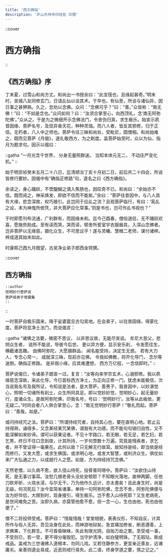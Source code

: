 ```yaml
---
title: '西方确指'
description: '庐山东林寺印经处 印赠'
---
```


::cover
# 西方确指
::

## 《西方确指》序
丁末夏，过雪山和尚方丈。和尚出一书授余曰：“此宝筏也，且缘起甚奇。”明末时，吴城八友同修玄门，日请乩仙以谈其术。于卒也，有仙至，所谈与诸仙异，因日事之甚狎熟。久之，忽劝以念佛。众问：“念佛可乎？”曰：“善。”众皆称：“南无佛！”曰：“不如是念也。”众问如何？曰：“汝须合掌至心，向西顶礼，念‘南无阿弥陀佛’。”众从之。于是为之微细开示念佛法门，令舍伪归真，求生极乐。始宣示夙昔因缘、菩萨名号，及现异香天花，种种灵瑞。而八人者，皆反其邪修，归于正信。无朽者，八人中之师也。菩萨令往三昧和尚处，受毗尼，圆僧相。和尚始难之，既而见菩萨《月偈》，遂礼敬西方，为之剃度。盖菩萨始至时，众以为仙，指月为题求句。因示以偈曰：

::gatha
“一月光含千世界，
分身无量照群迷。
当知本体元无二，
不动庄严变化机。”
::

始于明崇祯癸末五月二十八日，迄清顺治丁亥十月初二日，前后共二十四会，所说皆修行要妙。因偈中有“确指正修路”句，遂名之曰《西方确指》。

余读之，身心踊跃，不啻醍醐之滴入焦肠也，因叹奇不已。和尚曰：“余始亦不信。既而阅之，神采焕发，即欲不信而不能矣。”余曰：“菩萨往昔因中，与八人具有大缘，悲念深故，权巧接引。此岂同于应乩之流？且观菩萨临行，有曰：‘鸾乩之设，本为神鬼所依凭，非大菩萨应化常事。’则是书也，岂可作乩书视也？”

于时即愿刊布流通，广利群有，而因缘未和。迄今己酉春，僧俗道侣，无不踊跃欢喜，愿施赀助成。至有读而哭，哭而读，顿舍所爱室宇衣服器具，入深山念佛者。岂非菩萨以无缘慈，摄化众生，不可思议乎！遂与灵曦、慧楫二老师，谋付诸梓。梓成道其始末如此。

时康熙己酉九月既望，古吴净业弟子郎西金锷撰。

::cover
## 西方确指
    ::author
    觉明妙行菩萨说
    菩萨戒弟子常摄集
    ::
::

一时菩萨自极乐国来，降于娑婆震旦古勾吴地。在会弟子，以往昔因缘，得蒙化度。菩萨将显净土法门，而说偈言：

::gatha
“诸佛之法要，微密不思议，
以非思议故，无能尽宣说。
牟尼大慈父，悲悯众生者，
说所不能说，导彼今后世。
更以异方便，显示安乐刹，
令发愿往生，横截诸恶趣。
由佛阿弥陀，大愿摄群品，
闻名能受持，决定生无惑。
若有大力人，专念心常一，
成就深三昧，现前亦见佛。
令我如佛教，将开化导门，
念尔等迷倒，确指正修路。
是非弱小缘，应具难遭想，
西方万亿程，一念信即时。”
::

菩萨说偈已，令诸弟子朗宣一过。复言：“汝等向来学宗玄术，心溺邪修。我以夙缘慈念深故，来此化导。今已首标西方净土，为正向正修一门。犹虑未能极信，次当说我名号及我所证，令知说是法者，是大菩萨。善男子，我昔因中，以妙湛觉心，照明一切诸所有刹土，众生所同具足。即以觉妙妙觉，觉明妙心，起无量妙行，度诸众生。是故阿弥陀佛，印我名号，号曰：‘觉明妙行’。汝等从此皈依，更无疑二。”时同会者八人俱合掌至心，念：“南无觉明妙行菩萨！”敬礼而起。菩萨曰：“善哉，如是。”

或问持经咒之法。菩萨曰：“所谓持经咒者，自持其心也，要在直明心地。若止云持得熟，诵得多，又念某经某咒某佛，谓我有大功德。而不能句句销归自性，又不能深解如来妙谛。谓可以获果证者。不见十字路口，若无眼，若无足，若乞妇，若乞男，终日不住口念到夜，计其所持，一岁何啻数十万遍。究竟是残疾者，求乞者，并不曾证得一毫果在。此何以故？只无解无行故耳。故知持是经，即当依是经而修行。又发大愿，或求生佛国，或求明心地，或发大智慧，或利济众生。俱仗如来广大弘通之力，以成就行人之愿。如是，方为持经持咒念佛。”

天然老僧，以久病不愈，欲入径山待死，投骨普同塔中。菩萨曰：“汝欲住山待死，是无事讨事耳。汝愁几根老骨头没处安顿耶？不知眼光落地，直伸两脚，任他刀砍斧斫、火烧水浸，与尔无干。乃为他作久远计，亦太愚矣！且此身生时，尚是无益，何况死后？汝今宜简省诸事，单持一句阿弥陀佛，念念不舍，阿弥陀佛便与汝为好伴侣，大限到时，现身接引，得生极乐。岂不愈入山待死耶？又生老病死，是世间难免之苦。汝即久病，亦莫管他愈不愈，但一念一心，生也由他，死也由他便了。”

僧不二将投师受戒。菩萨曰：“惜哉惜哉！堂堂相貌，表表仪形，不知自反，计其所作与俗人无异。吾见汝身在此处，而神游地狱矣。急宜痛加修省，断恶遵善，上求佛果，下化群生。不可昏昏昧昧，失此有限光阴，自贻万劫之累。至受戒一事，不受则已，若一受，更不得分毫毁犯。当守护清净，如白璧明珠，了无瑕玷，斯成戒品。盖戒为三世诸佛入道根本，勿同儿戏。又若住静参方，更宜亲近善友，远诸庸劣。亲善则道业易成，近恶则戒行易失。此二语，终身学道之要，慎之记之。”

